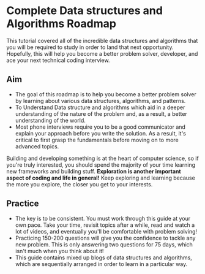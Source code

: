 
# Complete Data structures and Algorithms Roadmap

This tutorial covered all of the incredible data structures and algorithms that you will be required to study in order to land that next opportunity. Hopefully, this will help you become a better problem solver, developer, and ace your next technical coding interview.

## Aim
- The goal of this roadmap is to help you become a better problem solver by learning about various data structures, algorithms, and patterns.
- To Understand Data structure and algorithms which aid in a deeper understanding of the nature of the problem and, as a result, a better understanding of the world.
- Most phone interviews require you to be a good communicator and explain your approach before you write the solution. As a result, it's critical to first grasp the fundamentals before moving on to more advanced topics.

Building and developing something is at the heart of computer science, so if you're truly interested, you should spend the majority of your time learning new frameworks and building stuff. **Exploration is another important aspect of coding and life in general!** Keep exploring and learning because the more you explore, the closer you get to your interests.

## Practice

- The key is to be consistent. You must work through this guide at your own pace. Take your time, revisit topics after a while, read and watch a lot of videos, and eventually you'll be comfortable with problem solving!
- Practicing 150-200 questions will give you the confidence to tackle any new problem.
This is only answering two questions for 75 days, which isn't much when you think about it!
- This guide contains mixed up blogs of data structures and algorithms, which are sequentially arranged in order to learn in a particular way.


